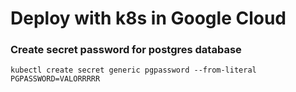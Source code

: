 # Deploy with k8s in Google Cloud

### Create secret password for postgres database
`kubectl create secret generic pgpassword --from-literal PGPASSWORD=VALORRRRR`
